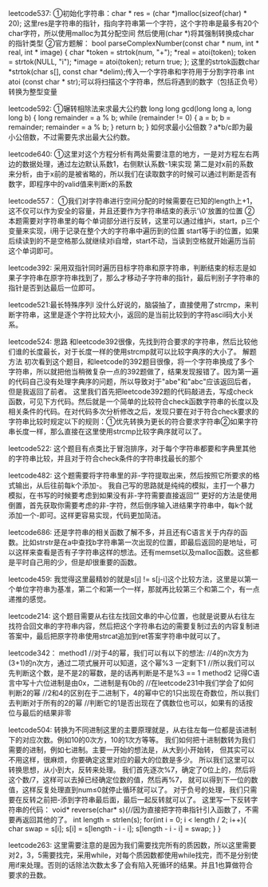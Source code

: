 leetcode537:
①初始化字符串：char * res = (char *)malloc(sizeof(char) * 20);
这里res是字符串的指针，指向字符串第一个字符，这个字符串是最多有20个char字符，所以使用malloc为其分配空间
然后使用(char *)将其强制转换成char的指针类型
②官方题解：
bool parseComplexNumber(const char * num, int * real, int * image) {
    char *token = strtok(num, "+");
    *real = atoi(token);
    token = strtok(NULL, "i");
    *image = atoi(token);
    return true;
};
这里的strtok函数char *strtok(char s[], const char *delim);传入一个字符串和字符用于分割字符串
int atoi (const char * str);可以将扫描这个字符串，然后将遇到的数字（包括正负号）转换为整型变量

leetcode592:
①辗转相除法来求最大公约数
long long gcd(long long a, long long b) {
    long remainder = a % b;
    while (remainder != 0) {
        a = b;
        b = remainder;
        remainder = a % b;
    }
    return b;
}
如何求最小公倍数？a*b/c即为最小公倍数，不过需要先求出最大公约数。

leetcode640:
①这里对这个方程分析有两处需要注意的地方，一是对方程左右两边的数据处理，通过左边默认系数1，右侧默认系数-1来实现
第二是对x前的系数来分析，由于x前的是被省略的，所以我们在读取数字的时候可以通过判断是否有数字，即程序中的valid值来判断x的系数

leetcode557：
①我们对字符串进行空间分配的时候需要在已知的length上+1，这不仅可以作为安全的容量，并且还要作为字符串结束的表示'\0'放置的位置
②本题需要对字符串里的每个单词部分进行反转，这里可以通过维护i，start，p三个变量来实现，i用于记录在整个大的字符串中遍历到的位置
start等于i的位置，如果后续读到的不是空格那么就继续对i自增，start不动，当读到空格就开始遍历当前这个单词即可。

leetcode392:
采用双指针同时遍历目标字符串和原字符串，判断结束的标志是如果子字符串在原字符串找到了，那么才移动子字符串的指针，最后判别子字符串的指针是否到达最后一位即可。

leetcode521:最长特殊序列Ⅰ
没什么好说的，脑袋抽了，直接使用了strcmp，来判断字符串，这里是逐个字符比较大小，返回的是当前比较到的字符ascil码大小关系。

leetcode524:
思路
和leetcode392很像，先找到符合要求的字符串，然后比较他们谁的长度最长，对于长度一样的使用strcmp就可以比较字典序的大小了。
解题方法
初次看到这个题目，和leetcode的392题目很像，将一个字符串换成了多个字符串，所以就把他当稍微复杂一点的392题做了，结果发现报错了。因为第一遍的代码自己没有处理字典序的问题，所以导致对于"abe"和"abc"应该返回后者，但是我返回了前者。
这里我们首先把leetcode392题的代码敲进去，写成check函数，可见下方代码。然后就是一个简单的比较符合check函数字符串的长度以及相关条件的代码。在对代码多次分析修改之后，发现只要在对于符合check要求的字符串比较时规定以下的规则：①优先转换为更长的符合要求字符串②如果字符串长度一样，那么直接在这里使用strcmp比较字典序就可以了。


leetcode522:
这个题目有点类比于冒泡排序，对于每个字符串都要和字典里其他的字符串比较，并且对于符合check条件的字符串找最长的那个


leetcode482:
这个题需要将字符串里的非-字符提取出来，然后按照它所要求的格式输出，从后往前每k个添加-。
我自己写的思路就是纯纯的模拟，主打一个暴力模拟，在书写的时候要考虑到如果没有非-字符需要直接返回“”
更好的方法是使用倒置，首先获取你需要考虑的非-字符，然后倒序输入进结果字符串中，每k个就添加一个-即可。这样更容易实现，代码更加简洁。


leetcode686:
还是字符串的相关函数了解不多，并且还有C语言关于内存的函数。比如strstr是在a中查找b字符串第一次出现的位置，即最后返回的是地址，可以这样来查看是否有子字符串这样的想法。还有memset以及malloc函数。这些都是平时自己用的少，但是却很重要的函数。

leetcode459:
我觉得这里最精妙的就是s[j] != s[j-i]这个比较方法，这里是以第一个单位字符串为基准，第二个和第一个一样，那就再比较第三个和第二个，有一点递推的感觉。


leetcode214:
这个题目需要从右往左找回文串的中心位置，也就是说要从右往左找符合回文串的字符串内容，然后把这个字符串右边的需要复制过去的内容复制进答案中，最后把原字符串使用strcat追加到ret答案字符串中就可以了。


leetcode342：
method1
//对于4的幂，我们可以有以下的想法:
//4的n次方为(3+1)的n次方，通过二项式展开可以知道，这个幂%3 一定剩下1
//所以我们可以先判断这个数，是不是2的幂数，是的话再判断是不是%3 == 1
method2  记得C语言中写十六位进制是由0x，二进制是有0b的
//在leetcode231中我们学会了如何判断2的幂
//2和4的区别在于二进制下，4的幂中它的1只出现在奇数位，所以我们去判断对于所有的2的幂
//判断它的1是否出现在了偶数位也可以，如果有的话按位与最后的结果非零

leetcode504:
转换为不同进制这里的主要原理就是，从右往左每一位都是该进制下的对应次数。例如10的0次方，10的1次方等等。
我们如何把十进制数转为我们需要的进制，例如七进制。主要一开始的想法是，从大到小开始转，
但其实可以不用这样，很麻烦，你要确定这里对应的最大的位数是多少。
所以我们这里可以转换思想，从小到大，反转来处理。
我们首先逐次%7，确定了0位上的，然后将这个数/7，这样可以去掉已经确定位数的值，然后再%7，
就可以得到下一位的数值，这样反复处理直到num≤0就停止循环就可以了。
对于负号的处理，我们只需要在反转之前把-添到字符串最后面，最后一起反转就可以了。
这里写一下反转字符串的代码：
void* reverse(char* s){//因为直接把字符串指针引入函数了，不需要再返回其他的了。
    int length = strlen(s);
    for(int i = 0; i < length / 2; i++){
        char swap = s[i];
        s[i] = s[length - i - i];
        s[length - i - i] = swap;
    }
}

leetcode263:
这里需要注意的是因为我们需要找完所有的质因数，所以这里需要对2，3，5需要找完，采用while，对每个质因数都使用while找完，而不是分别使用if来处理。否则的话除法次数太多了会有陷入死循环的结果。并且1也算做符合要求的丑数。
